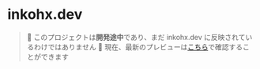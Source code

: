 # inkohx.dev

> 🚧 このプロジェクトは**開発途中**であり、まだ inkohx.dev に反映されているわけではありません 🚧
> 現在、最新のプレビューは[こちら](https://inkohx-dev.pages.dev)で確認することができます
